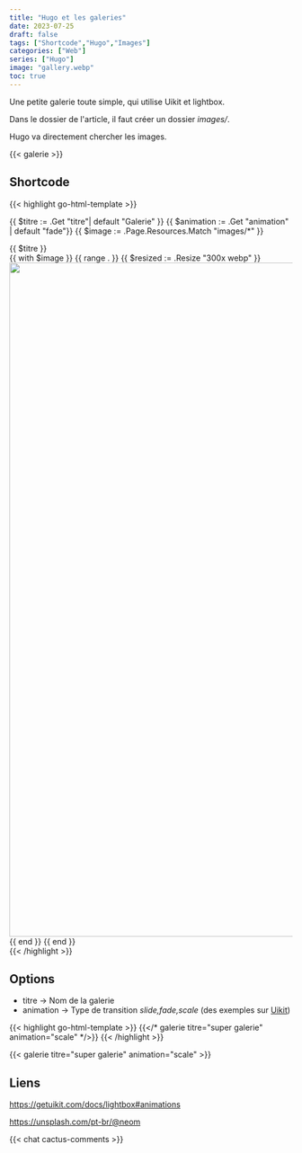 ```yaml
---
title: "Hugo et les galeries"
date: 2023-07-25
draft: false
tags: ["Shortcode","Hugo","Images"]
categories: ["Web"]
series: ["Hugo"]
image: "gallery.webp"
toc: true
---
```

Une petite galerie toute simple, qui utilise Uikit et lightbox.

Dans le dossier de l'article, il faut créer un dossier *images/*.

Hugo va directement chercher les images.


{{< galerie >}}

## Shortcode
{{< highlight go-html-template >}}
<!--
Options:
    titre -> Nom de la galerie
    animation -> Type de transition slide,fade,scale (des exemples sur Uikit:https://getuikit.com/docs/lightbox#animations)
Exemples:
galerie titre="super galerie" animation="scale"
-->

{{ $titre := .Get "titre"| default "Galerie" }}
{{ $animation := .Get "animation" | default "fade"}}
{{ $image :=  .Page.Resources.Match "images/*" }}

<div class="uk-h3">{{ $titre }}</div>
<div class="uk-child-width-1-3@m" uk-grid uk-lightbox="animation: {{ $animation }}">
{{ with $image }}
    {{ range . }}
    {{ $resized := .Resize "300x webp" }}
    <div>
        <a class="uk-inline" href="{{ .Permalink }}" data-caption="{{ path.Base .Name }}">
            <img src="{{ $resized.Permalink }}" width="1800" height="1200" alt="">
        </a>
    </div>
    {{ end }}
{{ end }}
</div>
{{< /highlight >}}

## Options

- titre -> Nom de la galerie
- animation -> Type de transition *slide,fade,scale* (des exemples sur [Uikit](https://getuikit.com/docs/lightbox#animations))

{{< highlight go-html-template >}}
{{</* galerie titre="super galerie" animation="scale" */>}}
{{< /highlight >}}

{{< galerie titre="super galerie" animation="scale" >}}

## Liens
https://getuikit.com/docs/lightbox#animations

https://unsplash.com/pt-br/@neom

{{< chat cactus-comments >}}

